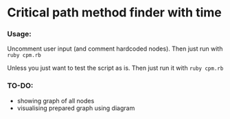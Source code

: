 # Critical path method finder with time

### Usage:
Uncomment user input (and comment hardcoded nodes). Then just run with `ruby cpm.rb`

Unless you just want to test the script as is. Then just run it with `ruby cpm.rb`

### TO-DO:
* showing graph of all nodes
* visualising prepared graph using diagram
